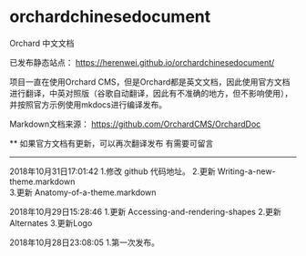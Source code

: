 # orchardchinesedocument
Orchard 中文文档

已发布静态站点：
https://herenwei.github.io/orchardchinesedocument/


项目一直在使用Orchard CMS，但是Orchard都是英文文档，因此使用官方文档进行翻译，中英对照版（谷歌自动翻译，因此有不准确的地方，但不影响使用），并按照官方示例使用mkdocs进行编译发布。


Markdown文档来源：
https://github.com/OrchardCMS/OrchardDoc

** 如果官方文档有更新，可以再次翻译发布 有需要可留言

-----------
2018年10月31日17:01:42
1.修改 github 代码地址。
2.更新 Writing-a-new-theme.markdown  
3.更新 Anatomy-of-a-theme.markdown

2018年10月29日15:28:46
1.更新 Accessing-and-rendering-shapes
2.更新 Alternates
3.更新Logo

2018年10月28日23:08:05
1.第一次发布。


